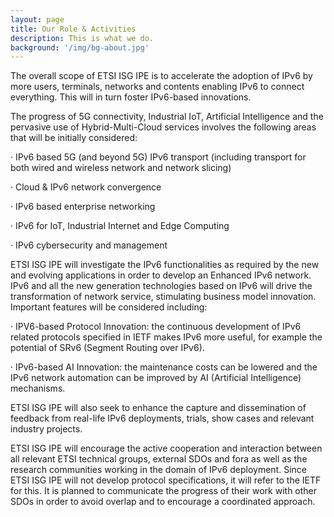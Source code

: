 ```yaml
---
layout: page
title: Our Role & Activities
description: This is what we do.
background: '/img/bg-about.jpg'
---
```


The overall scope of ETSI ISG IPE is to accelerate the adoption of IPv6 by more users, terminals, networks and contents enabling IPv6 to connect everything. This will in turn foster IPv6-based innovations.

The progress of 5G connectivity, Industrial IoT, Artificial Intelligence and the pervasive use of Hybrid-Multi-Cloud services involves the following areas that will be initially considered:

· IPv6 based 5G (and beyond 5G) IPv6 transport (including transport for both wired and wireless network and network slicing)

· Cloud & IPv6 network convergence

· IPv6 based enterprise networking

· IPv6 for IoT, Industrial Internet and Edge Computing

· IPv6 cybersecurity and management

ETSI ISG IPE will investigate the IPv6 functionalities as required by the new and evolving applications in order to develop an Enhanced IPv6 network. IPv6 and all the new generation technologies based on IPv6 will drive the transformation of network service, stimulating business model innovation. Important features will be considered including:

· IPV6-based Protocol Innovation: the continuous development of IPv6 related protocols specified in IETF makes IPv6 more useful, for example the potential of SRv6 (Segment Routing over IPv6).

· IPv6-based AI Innovation: the maintenance costs can be lowered and the IPv6 network automation can be improved by AI (Artificial Intelligence) mechanisms.

ETSI ISG IPE will also seek to enhance the capture and dissemination of feedback from real-life IPv6 deployments, trials, show cases and relevant industry projects.

ETSI ISG IPE will encourage the active cooperation and interaction between all relevant ETSI technical groups, external SDOs and fora as well as the research communities working in the domain of IPv6 deployment. Since ETSI ISG IPE will not develop protocol specifications, it will refer to the IETF for this. It is planned to communicate the progress of their work with other SDOs in order to avoid overlap and to encourage a coordinated approach.